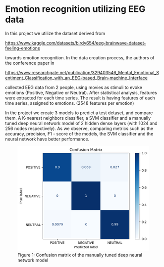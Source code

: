 # Emotion recognition utilizing EEG data

In this project we utilize the dataset derived from 

https://www.kaggle.com/datasets/birdy654/eeg-brainwave-dataset-feeling-emotions

towards emotion recognition. In the data creation process, the authors of the conference paper in 

https://www.researchgate.net/publication/329403546_Mental_Emotional_Sentiment_Classification_with_an_EEG-based_Brain-machine_Interface

collected EEG data from 2 people, using movies as stimuli to evoke emotions (Positive, Negative or Neutral). After statistical analysis, features were extracted for each time series. The result is having features of each time series, assigned to emotions. (2548 features per emotion)

In the project we create 3 models to predict a test detaset, and compare them. A K-nearest neighbors classifier, a SVM classifier and a manually tuned deep neural network model of 2 hidden dense layers (with 1024 and 256 nodes respectively). As we observe, comparing metrics such as the accuracy, precision, F1 - score of the models, the SVM classifier and the neural network have better performance.

<figure>
  <img src="./images/1.png" alt="1">
  <figcaption>Figure 1:  Confusion matrix of the manually tuned deep neural network model  </figcaption>
</figure>